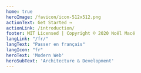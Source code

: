 ```yaml
---
home: true
heroImage: /favicon/icon-512x512.png
actionText: Get Started →
actionLink: /introduction/
footer: MIT Licensed | Copyright © 2020 Noël Macé
langLink: "/fr/"
langText: "Passer en français"
langIcon: "fr"
heroText: 'Modern Web'
heroSubText: 'Architecture & Development'
---
```

